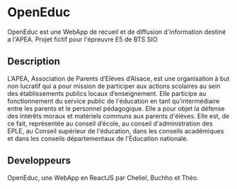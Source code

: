 # OpenEduc


OpenEduc est une WebApp de recueil et de diffusion d'information destiné a l'APEA.
Projet fictif pour l'épreuvre E5 de BTS SIO

## Description

L’APEA, Association de Parents d’Elèves d’Alsace, est une organisation à but non lucratif qui a pour mission de
participer aux actions scolaires au sein des établissements publics locaux d’enseignement.
Elle participe au fonctionnement du service public de l'éducation en tant qu’intermédiaire entre les parents et le
personnel pédagogique. Elle a pour objet la défense des intérêts moraux et matériels communs aux parents d'élèves.
Elle est, de ce fait, représentée au conseil d’école, au conseil d'administration des EPLE, au Conseil supérieur de
l'éducation, dans les conseils académiques et dans les conseils départementaux de l'Éducation nationale.


## Developpeurs

OpenEduc, une WebApp en ReactJS par Cheliel, Buchho et Théo.


